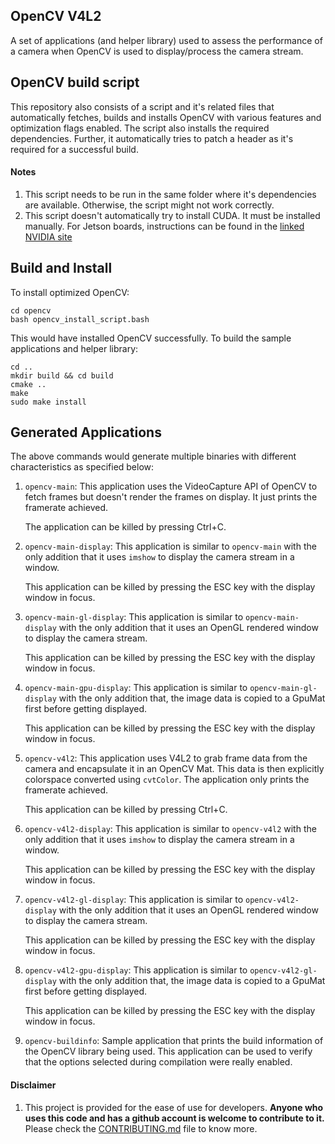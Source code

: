 
[//]: #
[//]: # "opencv_v4l2 - Main README.md file"
[//]: #
[//]: # "Copyright (c) 2017-2018, e-con Systems India Pvt. Ltd.  All rights reserved."
[//]: #

## OpenCV V4L2

A set of applications (and helper library) used to assess the performance of a camera
when OpenCV is used to display/process the camera stream.

## OpenCV build script

This repository also consists of a script and it's related files that automatically
fetches, builds and installs OpenCV with various features and optimization
flags enabled. The script also installs the required dependencies. Further,
it automatically tries to patch a header as it's required for a successful build.


#### Notes
1. This script needs to be run in the same folder where it's dependencies are
   available. Otherwise, the script might not work correctly.
2. This script doesn't automatically try to install CUDA. It must be installed
   manually. For Jetson boards, instructions can be found in the
   [linked NVIDIA site](https://docs.nvidia.com/jetpack-l4t/#jetpack/3.3/install.htm%3FTocPath%3D_____3)


## Build and Install
To install optimized OpenCV:

```
cd opencv
bash opencv_install_script.bash
```

This would have installed OpenCV successfully. To build the sample applications and helper library:

```
cd ..
mkdir build && cd build
cmake ..
make
sudo make install
```

## Generated Applications
The above commands would generate multiple binaries with different characteristics as specified below:

1. `opencv-main`: This application uses the VideoCapture API of OpenCV to fetch
   frames but doesn't render the frames on display. It just prints the framerate achieved.

    The application can be killed by pressing Ctrl+C.

2. `opencv-main-display`: This application is similar to `opencv-main` with the only addition that
   it uses `imshow` to display the camera stream in a window.

    This application can be killed by pressing the ESC key with the display window in focus.

3. `opencv-main-gl-display`: This application is similar to `opencv-main-display` with the only addition that
   it uses an OpenGL rendered window to display the camera stream.

    This application can be killed by pressing the ESC key with the display window in focus.

4. `opencv-main-gpu-display`: This application is similar to `opencv-main-gl-display` with the only
   addition that, the image data is copied to a GpuMat first before getting displayed.

    This application can be killed by pressing the ESC key with the display window in focus.

5. `opencv-v4l2`: This application uses V4L2 to grab frame data from the camera and encapsulate it in
   an OpenCV Mat. This data is then explicitly colorspace converted using `cvtColor`. The application only
   prints the framerate achieved.

    This application can be killed by pressing Ctrl+C.

6. `opencv-v4l2-display`: This application is similar to `opencv-v4l2` with the only addition that
   it uses `imshow` to display the camera stream in a window.

    This application can be killed by pressing the ESC key with the display window in focus.

7. `opencv-v4l2-gl-display`: This application is similar to `opencv-v4l2-display` with the only addition that
   it uses an OpenGL rendered window to display the camera stream.

    This application can be killed by pressing the ESC key with the display window in focus.

8. `opencv-v4l2-gpu-display`: This application is similar to `opencv-v4l2-gl-display` with the only
   addition that, the image data is copied to a GpuMat first before getting displayed.

    This application can be killed by pressing the ESC key with the display window in focus.

9. `opencv-buildinfo`: Sample application that prints the build information of the OpenCV library
   being used. This application can be used to verify that the options selected during compilation were
   really enabled.

#### Disclaimer
1. This project is provided for the ease of use for developers.
   **Anyone who uses this code and has a github account is welcome to 
   contribute to it.** Please check the [CONTRIBUTING.md](CONTRIBUTING.md) file to know more.
